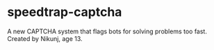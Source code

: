 # speedtrap-captcha
A new CAPTCHA system that flags bots for solving problems too fast. Created by Nikunj, age 13.
